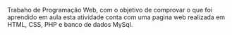 Trabaho de Programação Web, com o objetivo de comprovar o que foi aprendido em aula esta atividade conta com uma pagina web realizada em HTML, CSS, PHP e banco de dados MySql.
